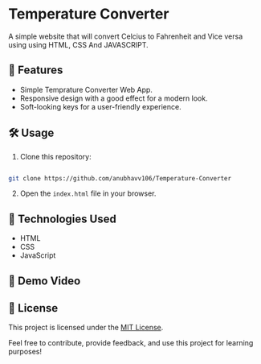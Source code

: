 # Temperature Converter

A simple website that will convert Celcius to Fahrenheit and Vice versa using using HTML,
CSS And JAVASCRIPT.

## 🚀 Features

- Simple Temprature Converter Web App.
- Responsive design with a good effect for a modern look.
- Soft-looking keys for a user-friendly experience.

## 🛠️ Usage

1. Clone this repository: 
```bash 

git clone https://github.com/anubhavv106/Temperature-Converter
   ```
2. Open the `index.html` file in your browser.

## 🧰 Technologies Used

- HTML
- CSS
- JavaScript

## 🎥 Demo Video





## 📝 License

This project is licensed under the [MIT License](LICENSE).

Feel free to contribute, provide feedback, and use this project for learning purposes!


